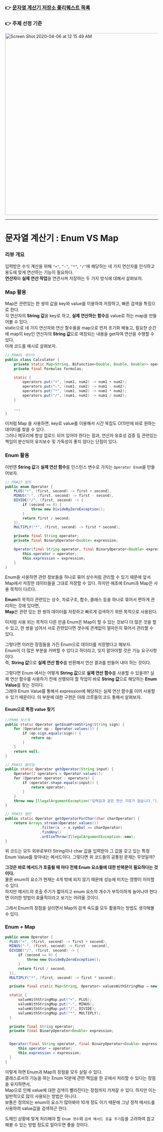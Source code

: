 ### 👉 [문자열 계산기 저장소 풀리퀘스트 목록](https://github.com/woowacourse/java-calculator/pulls?q=is%3Apr+is%3Aclosed)
### 👉 주제 선정 기준
<img width="600" alt="Screen Shot 2020-04-06 at 12 15 49 AM" src="https://user-images.githubusercontent.com/42382027/78502422-1cccaa80-779c-11ea-99e6-84db08acbd22.png">

---
# 문자열 계산기 : Enum VS Map
### 리뷰 개요
입력받은 수식 계산을 위해 `"+"`, `"-"`, `"*"`, `"/"`에 해당하는 네 가지 연산자를 인식하고 용도에 맞게 연산하는 기능이 필요하다.  
**연산자**와 **실제 연산 작업**을 연관시켜 저장하는 두 가지 방식에 대해서 살펴보자.

### Map 활용
Map은 관련있는 한 쌍의 값을 key와 value를 이용하여 저장하고, 빠른 검색을 특징으로 한다.  
각 연산자의 **String 값**을 key로 하고, **실제 연산하는 함수**를 value로 하는 map을 만들어볼 수 있다.  
static으로 네 가지 연산자와 연산 함수들을 map으로 먼저 초기화 해놓고, 필요한 순간에 map의 key인 연산자의 **String 값**으로 매칭되는 내용을 get하여 연산을 수행할 수 있다.  
아래 코드를 예시로 살펴보자. 
``` java
// PR#45 제이미
public class Calculator {
    private static Map<String, BiFunction<Double, Double, Double>> operators = new HashMap<>();
    private final Formulas formulas;

    static {
        operators.put("+", (num1, num2) -> num1 + num2);
        operators.put("-", (num1, num2) -> num1 - num2);
        operators.put("*", (num1, num2) -> num1 * num2);
        operators.put("/", (num1, num2) -> num1 / num2);
    }
    
    ...
}
```
이처럼 Map 을 사용하면, key로 value를 이용해서 시간 복잡도 O(1)만에 바로 원하는 데이터를 찾을 수 있다.  
그러나 메모리에 항상 업로드 되어 있어야 한다는 점과, 연산자 유효성 검증 등 관련있는 책임이 분산되어 유지보수 및 가독성이 좋지 않다는 단점이 있다. 

### Enum 활용
이번엔 **String 값**과 **실제 연산 함수**를 인스턴스 변수로 가지는 `Operator Enum`을 만들어보자.
``` java
// PR#27 알트
public enum Operator {
    PLUS("+", (first, second) -> first + second),
    MINUS("-", (first, second) -> first - second),
    DIVIDE("/", (first, second) -> {
        if (second == 0) {
            throw new DivideByZeroException();
        }
        return first / second;
    }),
    MULTIPLY("*", (first, second) -> first * second);

    private final String operator;
    private final BinaryOperator<Double> expression;

    Operator(final String operator, final BinaryOperator<Double> expression) {
        this.operator = operator;
        this.expression = expression;
    }
}
```
Enum을 사용하면 관련 정보들을 하나로 묶어 상수처럼 관리할 수 있기 때문에 앞서 Map에서 저장한 데이터들을 그대로 저장할 수 있다.
하지만 애초에 Enum과 Map은 사용 목적이 다르다.

**Enum**의 목적이 관련있는 상수, 자료구조, 함수, 클래스 등을 하나로 묶어서 편하게 관리하는 것에 있다면,  
**Map**은 관련 있는 한 쌍의 데이터를 저장하고 빠르게 검색하기 위한 목적으로 사용된다.

이처럼 사용 되는 목적이 다른 만큼 Enum은 Map이 할 수 있는 것보다 더 많은 것을 할 수 있고, 
한 쌍을 넘어서 서로 관련있다면 갯수에 관계없이 얼마든지 묶어서 관리할 수 있다.

그렇다면 이러한 장점들을 가진 Enum으로 데이터를 저장했다고 해보자.  
Enum이 더 많은 부분을 커버할 수 있다고 하더라고, 잊지 말아야할 것은 기능 요구사항이다.  
즉, **String 값**으로 **실제 연산 함수**를 반환해서 연산 결과를 만들어 내야 하는 것이다.  

그렇다면 Enum 에서는 어떻게 **String 값**으로 **실제 연산 함수**를 사용할 수 있을까?
실제 연산 함수를 사용하기 전에 선행되야 할 작업이 바로 **String 값**으로 해당하는 **Enum Value**를 찾는 것이다.  
그래야 Enum Value를 통해서 expression에 해당하는 실제 연산 함수를 이어 사용할 수 있기 때문이다.
이 부분에 대한 구현은 아래 크루들의 코드 통해서 살펴보자.

#### Enum으로 특정 value 찾기
```java
//PR#9 보스독
public static Operator getEnumFromString(String sign) {
    for (Operator op : Operator.values()) {
        if (op.sign.equals(sign)) {
            return op;
        }
    }
    return null;
}
```
```java
// PR#15 쿨라임
public static Operator getOperator(String input) {
    Operator[] operators = Operator.values();
    for (Operator operator : operators) {
        if (operator.shape.equals(input)) {
            return operator;
        }
    }
    throw new IllegalArgumentException("입력값과 같은 연산 기호가 없습니다.");
}
```
``` java
// PR#33 앨런
public static Operator getOperatorForChar(char charOperator) {
    return Arrays.stream(Operator.values())
                .filter(x -> x.symbol == charOperator)
                .findAny()
                .orElseThrow(IllegalArgumentException::new);
}
```

위 코드는 모두 외부로부터 String이나 char 값을 입력받아 그 값을 갖고 있는 특정 Enum Value를 찾아내는 메서드이다. 
그렇다면 위 코드들의 공통된 문제는 무엇일까?  

**그것은 바로 메서드가 호출될 때 마다 전체 Enum 요소들에 대한 반복문이 필요하다는 것이다.**   
물론 enum의 요소가 현재는 4개 밖에 되지 않기 때문에 성능에 미치는 영향이 미미할 수 있다.  
하지만 메서드의 호출 주기가 짧아지고 enum 요소의 개수가 부득이하게 늘어나야 한다면 이러한 방법이 효율적이라고 보기는 어려울 것이다.

그래서 Enum의 장점을 살리면서 Map의 검색 속도를 모두 활용하는 방법도 생각해볼 수 있다. 

### Enum + Map
``` java
public enum Operator {
  PLUS("+", (first, second) -> first + second),
  MINUS("-", (first, second) -> first - second),
  DIVIDE("/", (first, second) -> {
      if (second == 0) {
          throw new DivideByZeroException();
      }
      return first / second;
  }),
  MULTIPLY("*", (first, second) -> first * second);

  private final static Map<String, Operator> valuesWithStringMap = new HashMap<>();

  static {
      valueWithStringMap.put("+", PLUS);
      valueWithStringMap.put("-", MINUS);
      valueWithStringMap.put("/", DIVIDE);
      valueWithStringMap.put("*", MULTIPLY);
  }

  private final String operator;
  private final BinaryOperator<Double> expression;


  Operator(final String operator, final BinaryOperator<Double> expression) {
      this.operator = operator;
      this.expression = expression;
  }
}
```

이렇게 하면 Enum과 Map의 장점을 모두 살릴 수 있다.  
클래스로서의 기능을 하는 Enum 덕분에 관련 책임을 한 곳에서 처리할 수 있다는 장점을 유지하면서,  
Map으로 인해 value에 대한 검색이 빨라진다는 장점까지 가져갈 수 있다.
하지만 이는 일반적으로 많이 사용되는 방법은 아니다.  
보통은 정의되는 enum의 요소가 많아봐야 10개 정도 이기 때문에 그냥 정적 메서드를 사용하여 value값을 검색하곤 한다. 

도메인 상황에 맞게 처리해야 할 `Enum 갯수`와 `검색 메서드 호출 주기`등을 고려하여 참고해볼 수 있는 방법 정도로 알아두면 좋을 것이다. 
